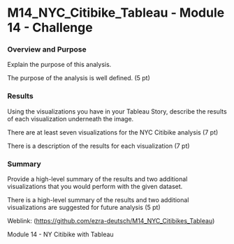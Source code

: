 # M14_NYC_Citibike_Tableau - Module 14 - Challenge

### Overview and Purpose

Explain the purpose of this analysis.

The purpose of the analysis is well defined. (5 pt)

### Results

Using the visualizations you have in your Tableau Story, describe the results of each visualization underneath the image.

There are at least seven visualizations for the NYC Citibike analysis (7 pt)

There is a description of the results for each visualization (7 pt)

### Summary

Provide a high-level summary of the results and two additional visualizations that you would perform with the given dataset.

There is a high-level summary of the results and two additional visualizations are suggested for future analysis (5 pt)



Weblink: (https://github.com/ezra-deutsch/M14_NYC_Citibikes_Tableau)

Module 14 - NY Citibike with Tableau


